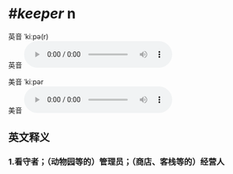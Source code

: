# ***\#keeper*** n
英音 ˈkiːpə(r)  
英音
<audio src="./media/keeper1_AAC.aac" controls="controls"></audio>

美音 ˈkiːpər  
美音
<audio src="./media/keeper2_AAC.aac" controls="controls"></audio>



  

英文释义
---
### 1.**看守者；（动物园等的）管理员；（商店、客栈等的）经营人**  



